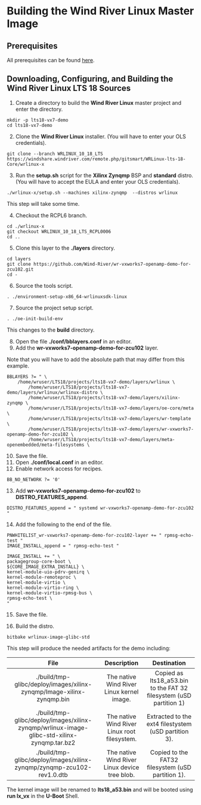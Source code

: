 # Building the Wind River Linux Master Image

## Prerequisites
All prerequisites can be found [here](file:///home/wruser/openamp/end2end/github/repos/wr-vxworks7-openamp-demo-for-zcu102/README.md).

## Downloading, Configuring, and Building the Wind River Linux LTS 18 Sources  
1. Create a directory to build the **Wind River Linux** master project and enter the directory.   
```
mkdir -p lts18-vx7-demo
cd lts18-vx7-demo
```
2. Clone the **Wind River Linux** installer. (You will have to enter your OLS credentials).
```
git clone --branch WRLINUX_10_18_LTS https://windshare.windriver.com/remote.php/gitsmart/WRLinux-lts-18-Core/wrlinux-x
```
3. Run the **setup.sh** script for the **Xilinx Zynqmp** BSP and **standard** distro.  (You will have to accept the EULA and enter your OLS credentials).
```
./wrlinux-x/setup.sh --machines xilinx-zynqmp  --distros wrlinux
```
This step will take some time.

4. Checkout the RCPL6 branch.
```
cd ./wrlinux-x
git checkout WRLINUX_10_18_LTS_RCPL0006
cd ..
```
5. Clone this layer to the **./layers** directory.
```
cd layers
git clone https://github.com/Wind-River/wr-vxworks7-openamp-demo-for-zcu102.git
cd -
```
6. Source the tools script.

```
. ./environment-setup-x86_64-wrlinuxsdk-linux

```
7. Source the project setup script.

```
. ./oe-init-build-env

```
This changes to the **build** directory.  

8. Open the file **./conf/bblayers.conf**  in an editor.
9. Add the **wr-vxworks7-openamp-demo-for-zcu102** layer. 

Note that you will have to add the absolute path that may differ from this example.

```
BBLAYERS ?= " \
	/home/wruser/LTS18/projects/lts18-vx7-demo/layers/wrlinux \
        /home/wruser/LTS18/projects/lts18-vx7-demo/layers/wrlinux/wrlinux-distro \
        /home/wruser/LTS18/projects/lts18-vx7-demo/layers/xilinx-zynqmp \
        /home/wruser/LTS18/projects/lts18-vx7-demo/layers/oe-core/meta \
        /home/wruser/LTS18/projects/lts18-vx7-demo/layers/wr-template \
        /home/wruser/LTS18/projects/lts18-vx7-demo/layers/wr-vxworks7-openamp-demo-for-zcu102 \
        /home/wruser/LTS18/projects/lts18-vx7-demo/layers/meta-openembedded/meta-filesystems \

```

10. Save the file.
11. Open **./conf/local.conf** in an editor.
12. Enable network access for recipes.

```
BB_NO_NETWORK ?= '0'          

```
13. Add **wr-vxworks7-openamp-demo-for-zcu102** to **DISTRO_FEATURES_append**.

```
DISTRO_FEATURES_append = " systemd wr-vxworks7-openamp-demo-for-zcu102 "

```
14. Add the following to the end of the file.

```
PNWHITELIST_wr-vxworks7-openamp-demo-for-zcu102-layer += " rpmsg-echo-test "
IMAGE_INSTALL_append = " rpmsg-echo-test "

IMAGE_INSTALL += " \
packagegroup-core-boot \
${CORE_IMAGE_EXTRA_INSTALL} \
kernel-module-uio-pdrv-genirq \
kernel-module-remoteproc \
kernel-module-virtio \
kernel-module-virtio-ring \
kernel-module-virtio-rpmsg-bus \
rpmsg-echo-test \
"
```
15. Save the file.

16. Build the distro.

```
bitbake wrlinux-image-glibc-std

```
This step will produce the needed artifacts for the demo including:

File |	Description |Destination
:---: |:---:|:---:
./build/tmp-glibc/deploy/images/xilinx-zynqmp/Image-xilinx-zynqmp.bin |	The native Wind River Linux kernel image. |Copied as lts18_a53.bin to the FAT 32 filesystem  (uSD partition 1)
./build/tmp-glibc/deploy/images/xilinx-zynqmp/wrlinux-image-glibc-std-xilinx-zynqmp.tar.bz2 |The native Wind River Linux root filesystem. |	Extracted to the ext4 filestystem (uSD partition 3).
./build/tmp-glibc/deploy/images/xilinx-zynqmp/zynqmp-zcu102-rev1.0.dtb | The native Wind River Linux device tree blob. | Copied to the FAT32 filesystem (uSD partition 1).

 
The kernel image will be renamed to **lts18_a53.bin** and will be booted using **run lx_vx** in the **U-Boot** Shell.

